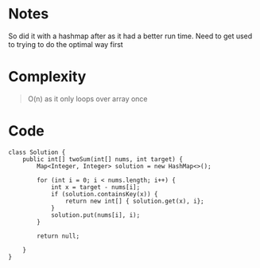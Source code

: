 # Notes
So did it with a hashmap after as it had a better run time. Need to get used to trying to do the optimal way first

# Complexity
> O(n) as it only loops over array once

# Code
```
class Solution {
    public int[] twoSum(int[] nums, int target) {
        Map<Integer, Integer> solution = new HashMap<>();
        
        for (int i = 0; i < nums.length; i++) {
            int x = target - nums[i];
            if (solution.containsKey(x)) {
                return new int[] { solution.get(x), i};
            }
            solution.put(nums[i], i);
        }
        
        return null;

    }
}


```

